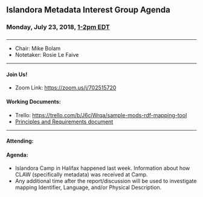 ## Islandora Metadata Interest Group Agenda
### Monday, July 23, 2018, [1-2pm EDT](http://www.thetimezoneconverter.com/?t=1%20pm&tz=Toronto&)
### 
---
* Chair:  Mike Bolam
* Notetaker: Rosie Le Faive
---

#### Join Us!
* Zoom Link: https://zoom.us/j/702515720
  
#### Working Documents:
* Trello: https://trello.com/b/J6ciWrqa/sample-mods-rdf-mapping-tool
* [Principles and Requirements document](https://docs.google.com/document/d/19c58eqejuB3MhY-lS8o8QW0naM_R3GusD23aQ3dwusw/edit?usp=sharing)
---

#### Attending:


#### Agenda:
* Islandora Camp in Halifax happened last week. Information about how CLAW (specifically metadata) was received at Camp.
* Any additional time after the report/discussion will be used to investigate mapping Identifier, Language, and/or Physical Description.
